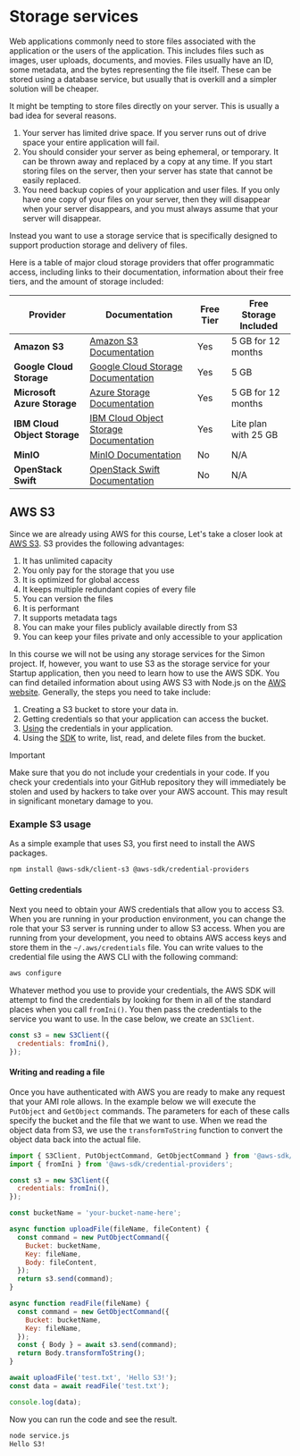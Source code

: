 # Storage services

Web applications commonly need to store files associated with the application or the users of the application. This includes files such as images, user uploads, documents, and movies. Files usually have an ID, some metadata, and the bytes representing the file itself. These can be stored using a database service, but usually that is overkill and a simpler solution will be cheaper.

It might be tempting to store files directly on your server. This is usually a bad idea for several reasons.

1. Your server has limited drive space. If you server runs out of drive space your entire application will fail.
1. You should consider your server as being ephemeral, or temporary. It can be thrown away and replaced by a copy at any time. If you start storing files on the server, then your server has state that cannot be easily replaced.
1. You need backup copies of your application and user files. If you only have one copy of your files on your server, then they will disappear when your server disappears, and you must always assume that your server will disappear.

Instead you want to use a storage service that is specifically designed to support production storage and delivery of files.

Here is a table of major cloud storage providers that offer programmatic access, including links to their documentation, information about their free tiers, and the amount of storage included:

| Provider                     | Documentation                                                                             | Free Tier | Free Storage Included |
| ---------------------------- | ----------------------------------------------------------------------------------------- | --------- | --------------------- |
| **Amazon S3**                | [Amazon S3 Documentation](https://docs.aws.amazon.com/s3/index.html)                      | Yes       | 5 GB for 12 months    |
| **Google Cloud Storage**     | [Google Cloud Storage Documentation](https://cloud.google.com/storage/docs)               | Yes       | 5 GB                  |
| **Microsoft Azure Storage**  | [Azure Storage Documentation](https://docs.microsoft.com/en-us/azure/storage/)            | Yes       | 5 GB for 12 months    |
| **IBM Cloud Object Storage** | [IBM Cloud Object Storage Documentation](https://cloud.ibm.com/docs/cloud-object-storage) | Yes       | Lite plan with 25 GB  |
| **MinIO**                    | [MinIO Documentation](https://min.io/docs/)                                               | No        | N/A                   |
| **OpenStack Swift**          | [OpenStack Swift Documentation](https://docs.openstack.org/swift/latest/)                 | No        | N/A                   |

## AWS S3

Since we are already using AWS for this course, Let's take a closer look at [AWS S3](https://aws.amazon.com/s3/). S3 provides the following advantages:

1. It has unlimited capacity
1. You only pay for the storage that you use
1. It is optimized for global access
1. It keeps multiple redundant copies of every file
1. You can version the files
1. It is performant
1. It supports metadata tags
1. You can make your files publicly available directly from S3
1. You can keep your files private and only accessible to your application

In this course we will not be using any storage services for the Simon project. If, however, you want to use S3 as the storage service for your Startup application, then you need to learn how to use the AWS SDK. You can find detailed information about using AWS S3 with Node.js on the [AWS website](https://docs.aws.amazon.com/sdk-for-javascript/v2/developer-guide/getting-started-nodejs.html). Generally, the steps you need to take include:

1. Creating a S3 bucket to store your data in.
1. Getting credentials so that your application can access the bucket.
1. [Using](https://docs.aws.amazon.com/sdk-for-javascript/v3/developer-guide/setting-credentials-node.html) the credentials in your application.
1. Using the [SDK](https://docs.aws.amazon.com/sdk-for-javascript/v3/developer-guide/javascript_s3_code_examples.html) to write, list, read, and delete files from the bucket.

> [!IMPORTANT]
>
> Make sure that you do not include your credentials in your code. If you check your credentials into your GitHub repository they will immediately be stolen and used by hackers to take over your AWS account. This may result in significant monetary damage to you.

### Example S3 usage

As a simple example that uses S3, you first need to install the AWS packages.

```sh
npm install @aws-sdk/client-s3 @aws-sdk/credential-providers
```

#### Getting credentials

Next you need to obtain your AWS credentials that allow you to access S3. When you are running in your production environment, you can change the role that your S3 server is running under to allow S3 access. When you are running from your development, you need to obtains AWS access keys and store them in the `~/.aws/credentials` file. You can write values to the credential file using the AWS CLI with the following command:

```sh
aws configure
```

Whatever method you use to provide your credentials, the AWS SDK will attempt to find the credentials by looking for them in all of the standard places when you call `fromIni()`. You then pass the credentials to the service you want to use. In the case below, we create an `S3Client`.

```js
const s3 = new S3Client({
  credentials: fromIni(),
});
```

#### Writing and reading a file

Once you have authenticated with AWS you are ready to make any request that your AMI role allows. In the example below we will execute the `PutObject` and `GetObject` commands. The parameters for each of these calls specify the bucket and the file that we want to use. When we read the object data from S3, we use the `transformToString` function to convert the object data back into the actual file.

```js
import { S3Client, PutObjectCommand, GetObjectCommand } from '@aws-sdk/client-s3';
import { fromIni } from '@aws-sdk/credential-providers';

const s3 = new S3Client({
  credentials: fromIni(),
});

const bucketName = 'your-bucket-name-here';

async function uploadFile(fileName, fileContent) {
  const command = new PutObjectCommand({
    Bucket: bucketName,
    Key: fileName,
    Body: fileContent,
  });
  return s3.send(command);
}

async function readFile(fileName) {
  const command = new GetObjectCommand({
    Bucket: bucketName,
    Key: fileName,
  });
  const { Body } = await s3.send(command);
  return Body.transformToString();
}

await uploadFile('test.txt', 'Hello S3!');
const data = await readFile('test.txt');

console.log(data);
```

Now you can run the code and see the result.

```sh
node service.js
Hello S3!
```
